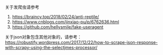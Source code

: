 关于发爬虫请参考
1. https://braincy.top/2018/02/24/anti-reptile/
2. https://www.cnblogs.com/jinxiao-pu/p/6762636.html
3. https://github.com/hellysmile/fake-useragent

关于json对象包含其他对象的，请参考：
https://robustify.wordpress.com/2017/12/22/how-to-scrape-json-response-with-scrapy-using-the-selectjmes-processor/